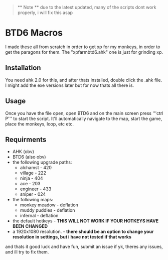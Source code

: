 > ** Note **
> due to the latest updated, many of the scripts dont work properly, i will fix this asap


# BTD6 Macros
I made these all from scratch in order to get xp for my monkeys, in order to get the paragons for them. The "xpfarmbtd6.ahk" one is just for grinding xp.

## Installation
You need ahk 2.0 for this, and after thats installed, double click the .ahk file. I might add the exe versions later but for now thats all there is.

## Usage
Once you have the file open, open BTD6 and on the main screen press '''ctrl P''' to start the script. It'll automatically navigate to the map,
 start the game, place the monkeys, loop, etc etc.
 
## Requirments
* AHK (obv)
* BTD6 (also obv)
* the following upgrade paths:
  * alchamst - 420
  * village - 222
  * ninja - 404
  * ace - 203
  * engineer - 433
  * sniper - 024
* the following maps:
  * monkey meadow - deflation
  * muddy puddles - deflation
  * infernal - deflation
* the default hotkeys - **THIS WILL NOT WORK IF YOUR HOTKEYS HAVE BEEN CHANGED**
* a 1920x1080 resolution. - **there should be an option to change your resolution in settings, but i have not tested if that works**

and thats it good luck and have fun, submit an issue if yk, theres any issues, and ill try to fix them.
